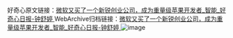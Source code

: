 好奇心原文链接：[微软又买了一个新锐创业公司，成为重量级苹果开发者_智能_好奇心日报-钟舒婷 ](https://www.qdaily.com/articles/10332.html)
WebArchive归档链接：[微软又买了一个新锐创业公司，成为重量级苹果开发者_智能_好奇心日报-钟舒婷 ](http://web.archive.org/web/20160624102207/http://www.qdaily.com/articles/10332.html)
![image](http://ww3.sinaimg.cn/large/007d5XDply1g3vwahl0u7j30u03w6e81)